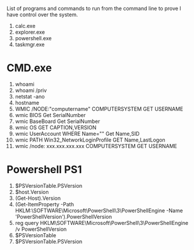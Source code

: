 List of programs and commands to run from the command line to prove I have control over the system. 

1. calc.exe
2. explorer.exe
3. powershell.exe
4. taskmgr.exe


# CMD.exe
1. whoami
2. whoami /priv
3. netstat -ano
4. hostname
5. WMIC /NODE:"computername" COMPUTERSYSTEM GET USERNAME
6. wmic BIOS Get SerialNumber
7. wmic BaseBoard Get SerialNumber
8. wmic OS GET CAPTION,VERSION
9. wmic UserAccount WHERE Name="<USERNAME>" Get Name,SID
10. wmic PATH Win32_NetworkLoginProfile GET Name,LastLogon
11. wmic /node: xxx.xxx.xxx.xxx COMPUTERSYSTEM GET USERNAME

# Powershell PS1
1. $PSVersionTable.PSVersion
2. $host.Version
3. (Get-Host).Version
4. (Get-ItemProperty -Path HKLM:\SOFTWARE\Microsoft\PowerShell\3\PowerShellEngine -Name 'PowerShellVersion').PowerShellVersion
5. reg query HKLM\SOFTWARE\Microsoft\PowerShell\3\PowerShellEngine /v PowerShellVersion
6. $PSVersionTable
7. $PSVersionTable.PSVersion
